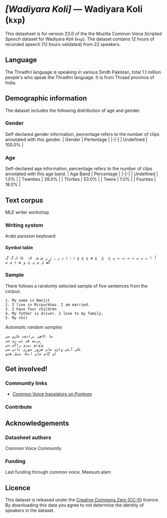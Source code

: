 # *[Wadiyara Koli]* &mdash; Wadiyara Koli (`kxp`)
This datasheet is for version 23.0 of the the Mozilla Common Voice *Scripted Speech* dataset 
for Wadiyara Koli (`kxp`). The dataset contains 12 hours of recorded
speech (12 hours validated) from 22 speakers.

## Language
The Thradhri language is speaking in various Sindh Pakistan, total 1.1 million people's who speak the Thradhri language. It is from Thraad province of India.
<!-- {{LANGUAGE_DESCRIPTION}} -->
<!-- Provide a brief (1-2 paragraph) description of your language -->
<!-- ### Variants -->
<!-- {{VARIANT_DESCRIPTION}} -->
<!-- @ OPTIONAL @ -->
<!-- Describe the variants (MCV variants) of your language -->
<!-- Original Answer: -->
<!-- Parkari, Dhatti, Gujarati, Wadiyaari and marwari -->

## Demographic information
The dataset includes the following distribution of age and gender.
<!-- You can get a lot of the information in this section from https://analyzer.cv-toolbox.web.tr/browse -->

### Gender
Self-declared gender information, percentage refers to the number of clips annotated with this gender.
| Gender | Pertentage |
|-|-|
| Undefined | 100.0% |
<!-- {{GENDER_TABLE}} -->
<!-- @ AUTOMATICALLY GENERATED @ -->
<!-- | Gender | Frequency |
|--------|-----------|
| male, masculine | ? |
| undeclared | ? |
| female, feminine | ? | -->

### Age
Self-declared age information, percentage refers to the number of clips annotated with this age band.
| Age Band | Percentage |
|-|-|
| Undefined | 1.0% |
| Twenties | 28.0% |
| Thirties | 53.0% |
| Teens | 1.0% |
| Fourties | 18.0% |
<!-- {{AGE_TABLE}} -->
<!-- @ AUTOMATICALLY GENERATED @ -->
<!-- | Age band | Frequency |
|----------|-----------|
| teens | ? |
| twenties | ? |
| thirties | ? |
| fourties | ? |
| fifties | ? |
   ...if other age ranges are present in your data, add rows... -->

## Text corpus
MLE writer workshop
<!-- {{TEXT_CORPUS_DESCRIPTION}} -->
<!-- @ OPTIONAL @ -->
<!-- An overview of the text corpus, with information such as average length (in characters and words) of validated sentences. -->

### Writing system
Arabi parssion keyboard
<!-- {{WRITING_SYSTEM_DESCRIPTION}} -->
<!-- @ OPTIONAL @ -->
<!-- A description of the writing system (or writing systems) used in the text corpus -->

#### Symbol table
```آ ا ب ٻ ڀ ت ٿ ٽ ٺ پ ج  ڄ  ج ھ ڃ چ ڇ ڌ ۮ ڏ ڍ ر ۯ ڙ ز س ش  ڦ  ڪ ک گ ڳ  گھ ل م ن ڻ و ھ ء ي ی```
<!-- {{ALPHABET_TABLE}} -->
<!-- @ OPTIONAL @ -->
<!-- If the writing system is alphabetic, you can include the valid alphabet here -->

### Sample
There follows a randomly selected sample of five sentences from the corpus.
```
1. My name is Nanjit 
2. I live in Mirpurkhas. I am married. 
3. I have four children 
4. My father is driver. I love to my family. 
5. My chil
```

*Automatic random samples*

```
ما الاهي برادشت ڪري سي
پريم هپ ٿِي ري سي
وٽُوئو ڀيۯو راکي سي
ڪي آپڻي واڙي مان هروز سوري ٿائي سي
اي ڳام مان ايڪ پٽيل هتو
```
<!-- {{SENTENCES_SAMPLE}} -->

## Get involved!

### Community links
* [Common Voice translators on Pontoon](https://pontoon.mozilla.org/kxp/common-voice/contributors/)

### Contribute
<!-- {{CONTRIBUTE_LINKS_LIST}} -->
<!-- Here you can include links for how to contribute to the dataset -->

## Acknowledgements

### Datasheet authors
Common Voice Community
<!-- {{DATASHEET_AUTHORS_LIST}} -->
<!-- A list in the format of: Your Name <email@email.com> -->

### Funding
Last funding through common voice. Meesum.alam
<!-- {{FUNDING_DESCRIPTION}} -->
<!-- @ OPTIONAL @ -->
<!-- If you received any funding, you can include the acknowledgement here -->

## Licence
This dataset is released under the [Creative Commons Zero (CC-0)](https://creativecommons.org/public-domain/cc0/) licence. By downloading this data
you agree to not determine the identity of speakers in the dataset.